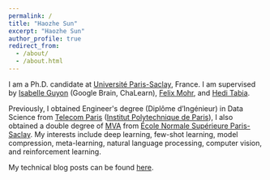 ```yaml
---
permalink: /
title: "Haozhe Sun"
excerpt: "Haozhe Sun"
author_profile: true
redirect_from: 
  - /about/
  - /about.html
---
```



I am a Ph.D. candidate at [Université Paris-Saclay](https://www.universite-paris-saclay.fr/), France. I am supervised by [Isabelle Guyon](https://guyon.chalearn.org/) (Google Brain, ChaLearn), [Felix Mohr](https://scholar.google.de/citations?user=Q6kmQY0AAAAJ&hl=de), and [Hedi Tabia](https://scholar.google.com/citations?user=hMrqNzkAAAAJ&hl=en). 


Previously, I obtained Engineer's degree (Diplôme d’Ingénieur) in Data Science from [Telecom Paris](https://www.telecom-paris.fr/) ([Institut Polytechnique de Paris](https://www.ip-paris.fr/en)), I also obtained a double degree of [MVA](https://www.master-mva.com/) from [École Normale Supérieure Paris-Saclay](https://ens-paris-saclay.fr/en). My interests include deep learning, few-shot learning, model compression, meta-learning, natural language processing, computer vision, and reinforcement learning. 


My technical blog posts can be found [here](https://sunhaozhe.github.io/blogs/archives/).












